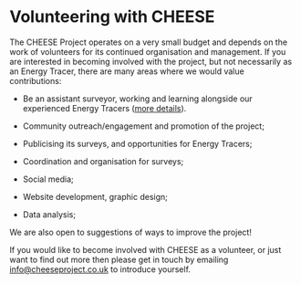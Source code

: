 
# Volunteering with CHEESE

The CHEESE Project operates on a very small budget and depends on the work of
volunteers for its continued organisation and management. If you are interested
in becoming involved with the project, but not necessarily as an Energy Tracer,
there are many areas where we would value contributions:

- Be an assistant surveyor, working and learning alongside our experienced Energy Tracers ([more details](/news/2019-08-22-volunteer-assistant-surveyor-job-vacancy)).

- Community outreach/engagement and promotion of the project;

- Publicising its surveys, and opportunities for Energy Tracers;

- Coordination and organisation for surveys;

- Social media;

- Website development, graphic design;

- Data analysis;

<!--
- By collecting thermal images of buildings to expand our [Heatview
  map](http://www.heatview.co.uk) (this involves operating a CHEESE thermal
  imaging camera, for which there will be a short training session provided).
-->

We are also open to suggestions of ways to improve the project!

If you would like to become involved with CHEESE as a volunteer, or just want
to find out more then please get in touch by emailing
[info@cheeseproject.co.uk](mailto:info@cheeseproject.co.uk) to introduce
yourself.

